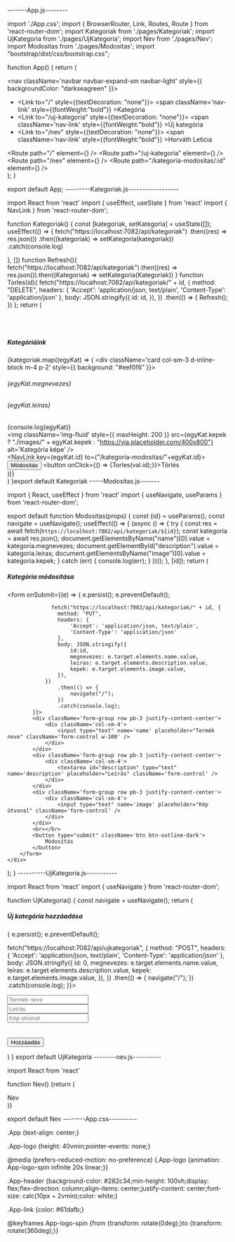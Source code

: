 -------App.js--------

import './App.css';
import { BrowserRouter, Link, Routes, Route } from 'react-router-dom';
import Kategoriak from './pages/Kategoriak';
import UjKategoria from './pages/UjKategoria';
import Nev from './pages/Nev';
import Modositas from './pages/Modositas';
import "bootstrap/dist/css/bootstrap.css";

function App() {
  return (
    <div className="App">
      <BrowserRouter>
        <nav className='navbar navbar-expand-sm navbar-light' style={{ backgroundColor: "darkseagreen" }}>
          <div className='collapse navbar-collapse'>
            <ul className='navbar-nav'>
              <li className='nav-item'>
                <Link to="/" style={{textDecoration: "none"}}>
                  <span className='nav-link' style={{fontWeight:"bold"}} >Kategória</span>
                </Link>
              </li>
              <li className='nav-item'>
                <Link to="/uj-kategoria" style={{textDecoration: "none"}}>
                  <span className='nav-link' style={{fontWeight:"bold"}} >Új kategória</span>
                </Link>
              </li>
              <li className='nav-item'>
                <Link to="/nev" style={{textDecoration: "none"}}>
                  <span className='nav-link' style={{fontWeight:"bold"}} >Horváth Leticia</span>
                </Link>
              </li>
            </ul>
          </div>
        </nav>
        <Routes>
          <Route path="/" element={<Kategoriak />} />
          <Route path="/uj-kategoria" element={<UjKategoria />} />
          <Route path="/nev" element={<Nev />} />
          <Route path="/kategoria-modositas/:id" element={<Modositas />} />
        </Routes> 
      </BrowserRouter>
    </div>
  );
}

export default App;
---------Kategoriak.js------------------

import React from 'react' 
import { useEffect, useState } from 'react' 
import { NavLink } from 'react-router-dom';

function Kategoriak() { const [kategoriak, setKategoria] = useState([]);
useEffect(() => {
    fetch("https://localhost:7082/api/kategoriak")
        .then((res) => res.json())
        .then((kategoriak) => setKategoria(kategoriak))
        .catch(console.log)

}, [])
function Refresh(){
    fetch("https://localhost:7082/api/kategoriak").then((res) => res.json()).then((Kategoriak) => setKategoria(Kategoriak))
}
function Torles(id){
    fetch("https://localhost:7082/api/kategoriak/" + id, {
                        method: "DELETE",
                        headers: {
                            'Accept': 'application/json, text/plain',
                            'Content-Type': 'application/json'
                        },
                        body: JSON.stringify({
                            id: id,
                        }),
                    })
                        .then(() => {
                            Refresh();
                        })
};
return (
    <div className='justify-content-center'>
        <br></br>
        <h5>Kategóriáink</h5>
        <div className='row justify-content-center'>
            {kategoriak.map((egyKat) => (
                <div className='card col-sm-3 d-inline-block m-4 p-2' style={{ background: "#eef0f6" }}>
                    <h6 className='text-muted'>{egyKat.megnevezes}</h6>
                    <h6 className='text-dark'>{egyKat.leiras}</h6>
                    {console.log(egyKat)}
                    <div className='card-body'>
                        <img className='img-fluid'
                            style={{ maxHeight: 200 }}
                            src={egyKat.kepek ? "./images/" + egyKat.kepek : "https://via.placeholder.com/400x800"} alt='Kategória képe' />
                    </div>
                    <div>
                        <NavLink key={egyKat.id} to={"/kategoria-modositas/"+egyKat.id}>
                            <button className='btn btn-outline-dark m-2'>Módosítás</button>
                        </NavLink>
                        <button onClick={() => {Torles(val.id);}}>Törlés</button>
                    </div>
                </div>
            ))}
        </div>
    </div>
)
}export default Kategoriak
-----Modositas.js-------

import { React, useEffect } from 'react'
import { useNavigate, useParams } from 'react-router-dom';

export default function Modositas(props) {
    const {id} = useParams();
    const navigate = useNavigate();
    useEffect(() => {
        (async () => {
            try {
                const res = await fetch(`https://localhost:7082/api/kategoriak/${id}`);
                const kategoria = await res.json();
                document.getElementsByName("name")[0].value = kategoria.megnevezes;
                document.getElementById("description").value = kategoria.leiras;
                document.getElementsByName("image")[0].value = kategoria.kepek;
            }
            catch (err) {
                console.log(err);
            }
        })();
    }, [id]);
    return (
        <div className='p-5 content bg-whitesmoke text-center'>
            <h5 className='m-2'>Kategória módosítása</h5>
            <form
                onSubmit={(e) => {
                    e.persist();
                    e.preventDefault();
                
                  fetch("https://localhost:7082/api/kategoriak/" + id, {
                    method: "PUT",
                    headers: {
                        'Accept': 'application/json, text/plain',
                        'Content-Type': 'application/json'
                    },
                    body: JSON.stringify({
                        id:id,
                        megnevezes: e.target.elements.name.value,
                        leiras: e.target.elements.description.value,
                        kepek: e.target.elements.image.value,
                    }),
                })
                    .then(() => {
                        navigate("/");
                    })
                    .catch(console.log);
            }}>
            <div className='form-group row pb-3 justify-content-center'>
                <div className='col-sm-4'>
                    <input type="text" name='name' placeholder="Termék neve" className='form-control w-100' />
                </div>
            </div>
            <div className='form-group row pb-3 justify-content-center'>
                <div className='col-sm-4'>
                    <textarea id="description" type="text" name='description' placeholder="Leírás" className='form-control' />
                </div>
            </div>
            <div className='form-group row pb-3 justify-content-center'>
                <div className='col-sm-4'>
                    <input type="text" name='image' placeholder="Kép útvonal" className='form-control' />
                </div>
            </div>
            <br></br>
            <button type="submit" className='btn btn-outline-dark'>
                Módosítás
            </button>
        </form>
    </div>
);
}
----------UjKategoria.js-----------

 import React from 'react' 
import { useNavigate } from 'react-router-dom';               

function UjKategoria() { 
const navigate = useNavigate(); 
return ( 
<div className='p-5 content bg-whitesmoke text-center'>
<h5 className='m-5'>Új kategória hozzáadása</h5>
<form 
  onSubmit={(e) => { 
                    e.persist(); 
                    e.preventDefault();

fetch("https://localhost:7082/api/ujkategoriak", {
                    method: "POST",
                    headers: {
                        'Accept': 'application/json, text/plain',
                        'Content-Type': 'application/json'
                    },
                    body: JSON.stringify({
                        id: 0,
                        megnevezes: e.target.elements.name.value,
                        leiras: e.target.elements.description.value,
                        kepek: e.target.elements.image.value,
                    }),
                })
                    .then(() => {
                        navigate("/");
                    })
                    .catch(console.log);
            }}>
            <div className='form-group row pb-3 justify-content-center'>
                <div className='col-sm-4'>
                    <input type="text" name='name' placeholder="Termék neve" className='form-control w-100' />
                </div>
            </div>
            <div className='form-group row pb-3 justify-content-center'>
                <div className='col-sm-4'>
                    <input type="text" name='description' placeholder="Leírás" className='form-control' />
                </div>
            </div>
            <div className='form-group row pb-3 justify-content-center'>
                <div className='col-sm-4'>
                    <input type="text" name='image' placeholder="Kép útvonal" className='form-control' />
                </div>
            </div>
            <br></br>
            <button type="submit" className='btn btn-outline-dark'>
                Hozzáadás
            </button>
        </form>
    </div>
)
}
export default UjKategoria
--------nev.js----------

import React from 'react'

function Nev() {return (<div>Nev</div>)}

export default Nev
--------App.css----------

.App {text-align: center;}

.App-logo {height: 40vmin;pointer-events: none;}

@media (prefers-reduced-motion: no-preference) {.App-logo {animation: App-logo-spin infinite 20s linear;}}

.App-header {background-color: #282c34;min-height: 100vh;display: flex;flex-direction: column;align-items: center;justify-content: center;font-size: calc(10px + 2vmin);color: white;}

.App-link {color: #61dafb;}

@keyframes App-logo-spin {from {transform: rotate(0deg);}to {transform: rotate(360deg);}}
